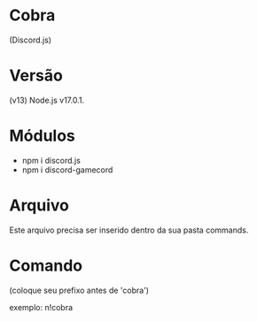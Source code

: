 # Cobra
(Discord.js) 

# Versão
(v13) Node.js v17.0.1.

# Módulos

- npm i discord.js
- npm i discord-gamecord

# Arquivo

Este arquivo precisa ser inserido dentro da sua pasta commands.

# Comando

(coloque seu prefixo antes de 'cobra')

exemplo: n!cobra

